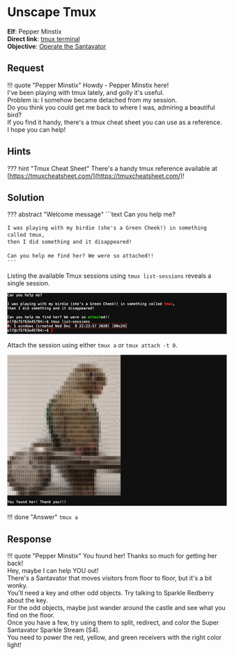 # Unscape Tmux

**Elf**: Pepper Minstix<br/>
**Direct link**: [tmux terminal](https://docker2020.kringlecon.com/?challenge=tmux&id=36714a0f-9f7b-482e-9fa7-0eaa5f63db18)<br/>
**Objective**: [Operate the Santavator](../objectives/o4.md)


## Request

!!! quote "Pepper Minstix"
    Howdy - Pepper Minstix here!<br/>
    I've been playing with tmux lately, and golly it's useful.<br/>
    Problem is: I somehow became detached from my session.<br/>
    Do you think you could get me back to where I was, admiring a beautiful bird?<br/>
    If you find it handy, there's a tmux cheat sheet you can use as a reference.<br/>
    I hope you can help!


## Hints

??? hint "Tmux Cheat Sheet"
    There's a handy tmux reference available at [https://tmuxcheatsheet.com/](https://tmuxcheatsheet.com/)!


## Solution

??? abstract "Welcome message"
    ```text
    Can you help me?

    I was playing with my birdie (she's a Green Cheek!) in something called tmux,
    then I did something and it disappeared!

    Can you help me find her? We were so attached!!
    ```

Listing the available Tmux sessions using `tmux list-sessions` reveals a single session.

![List Tmux sessions](../img/hints/h4a/terminal.png)

Attach the session using either `tmux a` or `tmux attach -t 0`.

![List Tmux sessions](../img/hints/h4a/solution.png)

!!! done "Answer"
    `tmux a`


## Response

!!! quote "Pepper Minstix"
    You found her! Thanks so much for getting her back!<br/>
    Hey, maybe I can help YOU out!<br/>
    There's a Santavator that moves visitors from floor to floor, but it's a bit wonky.<br/>
    You'll need a key and other odd objects. Try talking to Sparkle Redberry about the key.<br/>
    For the odd objects, maybe just wander around the castle and see what you find on the floor.<br/>
    Once you have a few, try using them to split, redirect, and color the Super Santavator Sparkle Stream (S4).<br/>
    You need to power the red, yellow, and green receivers with the right color light!
